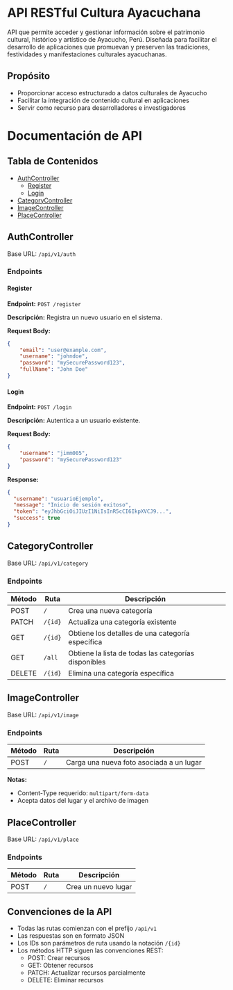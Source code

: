 # API RESTful Cultura Ayacuchana

API que permite acceder y gestionar información sobre el patrimonio cultural, histórico y artístico de Ayacucho, Perú. Diseñada para facilitar el desarrollo de aplicaciones que promuevan y preserven las tradiciones, festividades y manifestaciones culturales ayacuchanas.

## Propósito
- Proporcionar acceso estructurado a datos culturales de Ayacucho
- Facilitar la integración de contenido cultural en aplicaciones
- Servir como recurso para desarrolladores e investigadores

# Documentación de API

## Tabla de Contenidos
- [AuthController](#authcontroller)
    - [Register](#register)
    - [Login](#login)
- [CategoryController](#categorycontroller)
- [ImageController](#imagecontroller)
- [PlaceController](#placecontroller)

## AuthController

Base URL: `/api/v1/auth`

### Endpoints

#### Register
**Endpoint:** `POST /register`

**Descripción:** Registra un nuevo usuario en el sistema.

**Request Body:**
```json
{
    "email": "user@example.com",
    "username": "johndoe",
    "password": "mySecurePassword123",
    "fullName": "John Doe"
}
```

#### Login
**Endpoint:** `POST /login`

**Descripción:** Autentica a un usuario existente.

**Request Body:**
```json
{
    "username": "jimm005",
    "password": "mySecurePassword123"
}
```

**Response:**
```json
{
  "username": "usuarioEjemplo",
  "message": "Inicio de sesión exitoso",
  "token": "eyJhbGciOiJIUzI1NiIsInR5cCI6IkpXVCJ9...",
  "success": true
}
```

## CategoryController

Base URL: `/api/v1/category`

### Endpoints

| Método | Ruta | Descripción |
|--------|------|-------------|
| POST | `/` | Crea una nueva categoría |
| PATCH | `/{id}` | Actualiza una categoría existente |
| GET | `/{id}` | Obtiene los detalles de una categoría específica |
| GET | `/all` | Obtiene la lista de todas las categorías disponibles |
| DELETE | `/{id}` | Elimina una categoría específica |

## ImageController

Base URL: `/api/v1/image`

### Endpoints

| Método | Ruta | Descripción |
|--------|------|-------------|
| POST | `/` | Carga una nueva foto asociada a un lugar |

**Notas:**
- Content-Type requerido: `multipart/form-data`
- Acepta datos del lugar y el archivo de imagen

## PlaceController

Base URL: `/api/v1/place`

### Endpoints

| Método | Ruta | Descripción |
|--------|------|-------------|
| POST | `/` | Crea un nuevo lugar |

## Convenciones de la API

- Todas las rutas comienzan con el prefijo `/api/v1`
- Las respuestas son en formato JSON
- Los IDs son parámetros de ruta usando la notación `/{id}`
- Los métodos HTTP siguen las convenciones REST:
    - POST: Crear recursos
    - GET: Obtener recursos
    - PATCH: Actualizar recursos parcialmente
    - DELETE: Eliminar recursos

